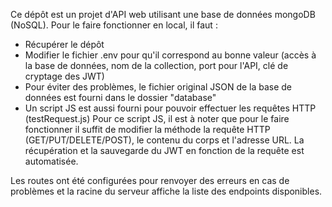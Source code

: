 Ce dépôt est un projet d'API web utilisant une base de données mongoDB (NoSQL). Pour le faire fonctionner en local, il faut :
* Récupérer le dépôt
* Modifier le fichier .env pour qu'il correspond au bonne valeur (accès à la base de données, nom de la collection, port pour l'API, clé de cryptage des JWT)
* Pour éviter des problèmes, le fichier original JSON de la base de données est fourni dans le dossier "database"
* Un script JS est aussi fourni pour pouvoir effectuer les requêtes HTTP (testRequest.js)
  Pour ce script JS, il est à noter que pour le faire fonctionner il suffit de modifier la méthode la requête HTTP (GET/PUT/DELETE/POST), le contenu du corps et l'adresse URL. La récupération et la sauvegarde du JWT en fonction de la requête est automatisée.

Les routes ont été configurées pour renvoyer des erreurs en cas de problèmes et la racine du serveur affiche la liste des endpoints disponibles.
